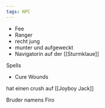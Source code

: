 ```yaml
---
tags: NPC
---
```


- Fee
- Ranger
- recht jung
- munter und aufgeweckt
- Navigatorin auf der [[Sturmklaue]]

Spells
- Cure Wounds

hat einen crush auf [[Joyboy Jack]]

Bruder namens Firo